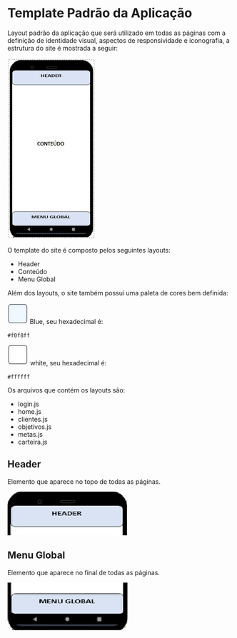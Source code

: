 # Template Padrão da Aplicação

Layout padrão da aplicação que será utilizado em todas as páginas com a definição de identidade visual, aspectos de responsividade e iconografia, a estrutura do site é mostrada a seguir:


![Captura de tela 2022-10-30 151022](img/template-dream-mapp.jpeg)

O template do site é composto pelos seguintes layouts:

- Header
- Conteúdo
- Menu Global

Além dos layouts, o site também possui uma paleta de cores bem definida:

![blue](img/azul-dream-mapp.png) Blue, seu hexadecimal é:
```
#f0f8ff
```

![white](img/branco-dream-mapp.png) white, seu hexadecimal é:

```
#ffffff
```

Os arquivos que contém os layouts são:

- login.js
- home.js
- clientes.js
- objetivos.js
- metas.js
- carteira.js

## Header

Elemento que aparece no topo de todas as páginas.

![image](img/header-dream-mapp.png)

## Menu Global

Elemento que aparece no final de todas as páginas.

![image](img/menu-global-dream-mapp.png)
